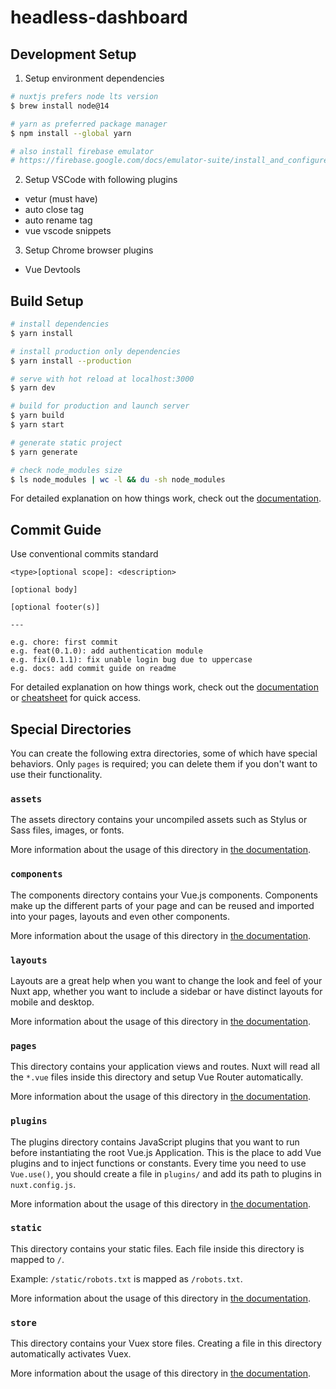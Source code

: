 # headless-dashboard

## Development Setup

1. Setup environment dependencies

```bash
# nuxtjs prefers node lts version
$ brew install node@14

# yarn as preferred package manager
$ npm install --global yarn

# also install firebase emulator
# https://firebase.google.com/docs/emulator-suite/install_and_configure
```

2. Setup VSCode with following plugins

- vetur (must have)
- auto close tag
- auto rename tag
- vue vscode snippets

3. Setup Chrome browser plugins

- Vue Devtools

## Build Setup

```bash
# install dependencies
$ yarn install

# install production only dependencies
$ yarn install --production

# serve with hot reload at localhost:3000
$ yarn dev

# build for production and launch server
$ yarn build
$ yarn start

# generate static project
$ yarn generate

# check node_modules size
$ ls node_modules | wc -l && du -sh node_modules
```

For detailed explanation on how things work, check out the [documentation](https://nuxtjs.org).

## Commit Guide

Use conventional commits standard

```code
<type>[optional scope]: <description>

[optional body]

[optional footer(s)]

---

e.g. chore: first commit
e.g. feat(0.1.0): add authentication module
e.g. fix(0.1.1): fix unable login bug due to uppercase
e.g. docs: add commit guide on readme
```

For detailed explanation on how things work, check out the [documentation](https://www.conventionalcommits.org/en/v1.0.0/#specification) or [cheatsheet](https://cheatography.com/albelop/cheat-sheets/conventional-commits/) for quick access.

## Special Directories

You can create the following extra directories, some of which have special behaviors. Only `pages` is required; you can delete them if you don't want to use their functionality.

### `assets`

The assets directory contains your uncompiled assets such as Stylus or Sass files, images, or fonts.

More information about the usage of this directory in [the documentation](https://nuxtjs.org/docs/2.x/directory-structure/assets).

### `components`

The components directory contains your Vue.js components. Components make up the different parts of your page and can be reused and imported into your pages, layouts and even other components.

More information about the usage of this directory in [the documentation](https://nuxtjs.org/docs/2.x/directory-structure/components).

### `layouts`

Layouts are a great help when you want to change the look and feel of your Nuxt app, whether you want to include a sidebar or have distinct layouts for mobile and desktop.

More information about the usage of this directory in [the documentation](https://nuxtjs.org/docs/2.x/directory-structure/layouts).

### `pages`

This directory contains your application views and routes. Nuxt will read all the `*.vue` files inside this directory and setup Vue Router automatically.

More information about the usage of this directory in [the documentation](https://nuxtjs.org/docs/2.x/get-started/routing).

### `plugins`

The plugins directory contains JavaScript plugins that you want to run before instantiating the root Vue.js Application. This is the place to add Vue plugins and to inject functions or constants. Every time you need to use `Vue.use()`, you should create a file in `plugins/` and add its path to plugins in `nuxt.config.js`.

More information about the usage of this directory in [the documentation](https://nuxtjs.org/docs/2.x/directory-structure/plugins).

### `static`

This directory contains your static files. Each file inside this directory is mapped to `/`.

Example: `/static/robots.txt` is mapped as `/robots.txt`.

More information about the usage of this directory in [the documentation](https://nuxtjs.org/docs/2.x/directory-structure/static).

### `store`

This directory contains your Vuex store files. Creating a file in this directory automatically activates Vuex.

More information about the usage of this directory in [the documentation](https://nuxtjs.org/docs/2.x/directory-structure/store).
